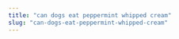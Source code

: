 ```yaml
---
title: "can dogs eat peppermint whipped cream"
slug: "can-dogs-eat-peppermint-whipped-cream"
---
```



